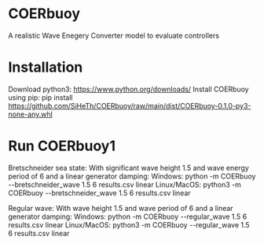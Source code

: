 # COERbuoy
A realistic Wave Enegery Converter model to evaluate controllers

# Installation
Download python3: https://www.python.org/downloads/
Install COERbuoy using pip: pip install https://github.com/SiHeTh/COERbuoy/raw/main/dist/COERbuoy-0.1.0-py3-none-any.whl

# Run COERbuoy1
Bretschneider sea state:
With significant wave height 1.5 and wave energy period of 6 and a linear generator damping:
Windows: python -m COERbuoy --bretschneider_wave 1.5 6 results.csv linear
Linux/MacOS: python3 -m COERbuoy --bretschneider_wave 1.5 6 results.csv linear

Regular wave:
With wave height 1.5 and wave period of 6 and a linear generator damping:
Windows: python -m COERbuoy --regular_wave 1.5 6 results.csv linear
Linux/MacOS: python3 -m COERbuoy --regular_wave 1.5 6 results.csv linear
